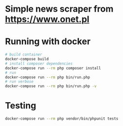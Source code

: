 # Simple news scraper from https://www.onet.pl

# Running with docker
```bash
# build container
docker-compose build
# install composer dependencies
docker-compose run --rm php composer install
# run 
docker-compose run --rm php bin/run.php
# run verbose
docker-compose run --rm php bin/run.php -v
```

# Testing
```bash
docker-compose run --rm php vendor/bin/phpunit tests
```
